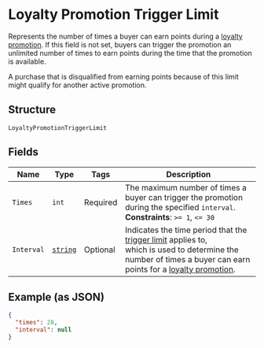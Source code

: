
# Loyalty Promotion Trigger Limit

Represents the number of times a buyer can earn points during a [loyalty promotion](../../doc/models/loyalty-promotion.md).
If this field is not set, buyers can trigger the promotion an unlimited number of times to earn points during
the time that the promotion is available.

A purchase that is disqualified from earning points because of this limit might qualify for another active promotion.

## Structure

`LoyaltyPromotionTriggerLimit`

## Fields

| Name | Type | Tags | Description |
|  --- | --- | --- | --- |
| `Times` | `int` | Required | The maximum number of times a buyer can trigger the promotion during the specified `interval`.<br>**Constraints**: `>= 1`, `<= 30` |
| `Interval` | [`string`](../../doc/models/loyalty-promotion-trigger-limit-interval.md) | Optional | Indicates the time period that the [trigger limit](../../doc/models/loyalty-promotion-trigger-limit.md) applies to,<br>which is used to determine the number of times a buyer can earn points for a [loyalty promotion](../../doc/models/loyalty-promotion.md). |

## Example (as JSON)

```json
{
  "times": 28,
  "interval": null
}
```

